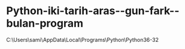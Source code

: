 # Python-iki-tarih-aras--gun-fark--bulan-program
C:\Users\sami\AppData\Local\Programs\Python\Python36-32
